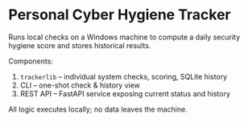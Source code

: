 # Personal Cyber Hygiene Tracker

Runs local checks on a Windows machine to compute a daily security hygiene score and stores historical results.

Components:
1. `trackerlib` – individual system checks, scoring, SQLite history
2. CLI – one-shot check & history view
3. REST API – FastAPI service exposing current status and history

All logic executes locally; no data leaves the machine.
